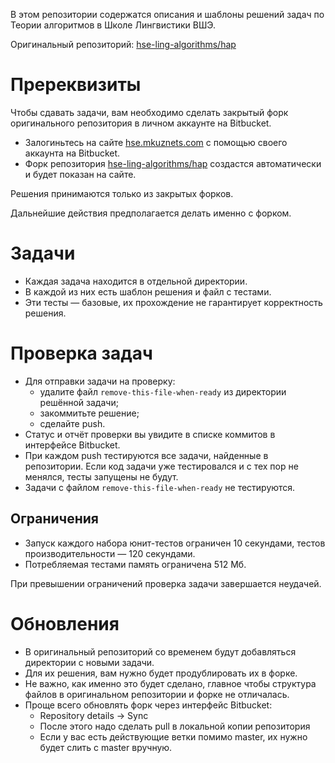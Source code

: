 В этом репозитории содержатся описания и шаблоны решений задач по Теории алгоритмов в Школе Лингвистики ВШЭ.

Оригинальный репозиторий: [hse-ling-algorithms/hap](https://bitbucket.org/hse-ling-algorithms/hap)

# Пререквизиты

Чтобы сдавать задачи, вам необходимо сделать закрытый форк оригинального репозитория в личном аккаунте на Bitbucket.

* Залогиньтесь на сайте [hse.mkuznets.com](https://hse.mkuznets.com) с помощью своего аккаунта на Bitbucket.
* Форк репозитория [hse-ling-algorithms/hap](https://bitbucket.org/hse-ling-algorithms/hap) создастся автоматически и будет показан на сайте.

Решения принимаются только из закрытых форков.

Дальнейшие действия предполагается делать именно с форком.

# Задачи

* Каждая задача находится в отдельной директории.
* В каждой из них есть шаблон решения и файл с тестами.
* Эти тесты — базовые, их прохождение не гарантирует корректность решения.

# Проверка задач

* Для отправки задачи на проверку:
    * удалите файл `remove-this-file-when-ready` из директории решённой задачи;
    * закоммитьте решение;
    * сделайте push.
* Статус и отчёт проверки вы увидите в списке коммитов в интерфейсе Bitbucket.
* При каждом push тестируются все задачи, найденные в репозитории. Если код задачи уже тестировался и с тех пор не менялся, тесты запущены не будут.
* Задачи с файлом `remove-this-file-when-ready` не тестируются.

## Ограничения

* Запуск каждого набора юнит-тестов ограничен 10 секундами, тестов производительности — 120 секундами.
* Потребляемая тестами память ограничена 512 Мб.

При превышении ограничений проверка задачи завершается неудачей.

# Обновления

* В оригинальный репозиторий со временем будут добавляться директории с новыми задачи.
* Для их решения, вам нужно будет продублировать их в форке.
* Не важно, как именно это будет сделано, главное чтобы структура файлов в оригинальном репозитории и форке не отличалась.
* Проще всего обновлять форк через интерфейс Bitbucket:
    * Repository details -> Sync
    * После этого надо сделать pull в локальной копии репозитория
    * Если у вас есть действующие ветки помимо master, их нужно будет слить с master вручную.
